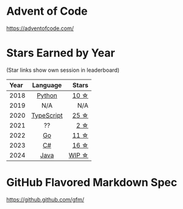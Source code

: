 ﻿# Advent of Code

https://adventofcode.com/

# Stars Earned by Year

(Star links show own session in leaderboard)

| Year		  | Language			  | Stars														|
| :---		  |    :----:			  |														   ---: |
| 2018        | [Python](./2018)      | [10 ☆](https://adventofcode.com/2018/leaderboard/self)		|
| 2019		  | N/A					  | N/A															|
| 2020        | [TypeScript](./2020)  | [25 ☆](https://adventofcode.com/2020/leaderboard/self)		|
| 2021		  | ??					  | [2 ☆](https://adventofcode.com/2021/leaderboard/self)		|
| 2022	      | [Go](./2022)          | [11 ☆](https://adventofcode.com/2022/leaderboard/self)		|
| 2023	      | [C#](./2023)		  | [16 ☆](https://adventofcode.com/2023/leaderboard/self)	|
| 2024	      | [Java](./2024)		  | [WIP ☆](https://adventofcode.com/2024/leaderboard/self)	|


# GitHub Flavored Markdown Spec
https://github.github.com/gfm/